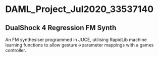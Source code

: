 # DAML_Project_Jul2020_33537140

## DualShock 4 Regression FM Synth

An FM synthesiser programmed in JUCE, utilising RapidLib machine learning functions to allow gesture->parameter mappings with a games controller.

